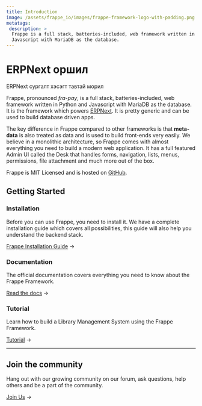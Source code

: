 ```yaml
---
title: Introduction
image: /assets/frappe_io/images/frappe-framework-logo-with-padding.png
metatags:
 description: >
  Frappe is a full stack, batteries-included, web framework written in Python and
  Javascript with MariaDB as the database.
---
```


# ERPNext оршил

ERPNext сургалт хэсэгт тавтай морил

Frappe, pronounced _fra-pay_, is a full stack, batteries-included,
web framework written in Python and Javascript with MariaDB as the database.
It is the framework which powers [ERPNext](https://erpnext.com).
It is pretty generic and can be used to build database driven apps.

The key difference in Frappe compared to other frameworks is that **meta-data**
is also treated as data and is used to build front-ends very easily. We believe
in a monolithic architecture, so Frappe comes with almost everything you need to
build a modern web application. It has a full featured Admin UI called the Desk
that handles forms, navigation, lists, menus, permissions, file attachment and
much more out of the box.

Frappe is MIT Licensed and is hosted on [GitHub](https://github.com/frappe/frappe).

## Getting Started

### Installation

Before you can use Frappe, you need to install it. We have a complete installation guide which covers all possibilities, this guide will also help you understand the backend stack.

[Frappe Installation Guide](/docs/user/en/installation) →

### Documentation

The official documentation covers everything you need to know about the Frappe Framework.

[Read the docs](/docs/user/en) →

### Tutorial

Learn how to build a Library Management System using the Frappe Framework.

[Tutorial](/docs/user/en/tutorial) →

---

## Join the community

Hang out with our growing community on our forum, ask questions, help others and be a part of the community.

[Join Us](https://discuss.erpnext.com) →


